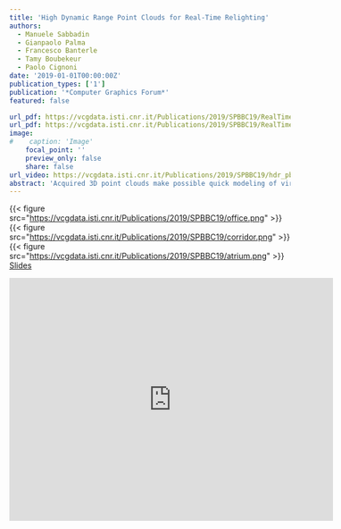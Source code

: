 ```yaml
---
title: 'High Dynamic Range Point Clouds for Real-Time Relighting'
authors:
  - Manuele Sabbadin
  - Gianpaolo Palma
  - Francesco Banterle
  - Tamy Boubekeur
  - Paolo Cignoni
date: '2019-01-01T00:00:00Z'
publication_types: ['1']
publication: '*Computer Graphics Forum*'
featured: false

url_pdf: https://vcgdata.isti.cnr.it/Publications/2019/SPBBC19/RealTime_PBGI__Additional.pdf
url_pdf: https://vcgdata.isti.cnr.it/Publications/2019/SPBBC19/RealTime_PBGI.pdf
image:
#    caption: 'Image'
    focal_point: ''
    preview_only: false
    share: false
url_video: https://vcgdata.isti.cnr.it/Publications/2019/SPBBC19/hdr_pbgi.mp4
abstract: 'Acquired 3D point clouds make possible quick modeling of virtual scenes from the real world.With modern 3D capture pipelines, each point sample often comes with additional attributes such as normal vector and color response. Although rendering and processing such data has been extensively studied, little attention has been devoted using the light transport hidden in the recorded per-sample color response to relight virtual objects in visual effects (VFX) look-dev or augmented reality (AR) scenarios. Typically, standard relighting environment exploits global environment maps together with a collection of local light probes to reflect the light mood of the real scene on the virtual object. We propose instead a unified spatial approximation of the radiance and visibility relationships present in the scene, in the form of a colored point cloud. To do so, our method relies on two core components: High Dynamic Range (HDR) expansion and real-time Point-Based Global Illumination (PBGI). First, since an acquired color point cloud typically comes in Low Dynamic Range (LDR) format, we boost it using a single HDR photo exemplar of the captured scene that can cover part of it. We perform this expansion efficiently by first expanding the dynamic range of a set of renderings of the point cloud and then projecting these renderings on the original cloud. At this stage, we propagate the expansion to the regions not covered by the renderings or with low-quality dynamic range by solving a Poisson system. Then, at rendering time, we use the resulting HDR point cloud to relight virtual objects, providing a diffuse model of the indirect illumination propagated by the environment. To do so, we design a PBGI algorithm that exploits the GPU''s geometry shader stage as well as a new mipmapping operator, tailored for G-buffers, to achieve real-time performances. As a result, our method can effectively relight virtual objects exhibiting diffuse and glossy physically-based materials in real time. Furthermore, it accounts for the spatial embedding of the object within the 3D environment. We evaluate our approach on manufactured scenes to assess the error introduced at every step from the perfect ground truth. We also report experiments with real captured data, covering a range of capture technologies, from active scanning to multiview stereo reconstruction. 	 		 	  Slides'
---
```

{{< figure src="https://vcgdata.isti.cnr.it/Publications/2019/SPBBC19/office.png" >}}
{{< figure src="https://vcgdata.isti.cnr.it/Publications/2019/SPBBC19/corridor.png" >}}
{{< figure src="https://vcgdata.isti.cnr.it/Publications/2019/SPBBC19/atrium.png" >}}
[ Slides ](https://vcgdata.isti.cnr.it/Publications/2019/SPBBC19/hdr_pbgi.pptx)

<iframe width="580" height="435" src="https://www.youtube.com/embed/szBWhY1b4x8" frameborder="0" allow="accelerometer; autoplay; encrypted-media; gyroscope; picture-in-picture" frameborder="0" allowfullscreen>

